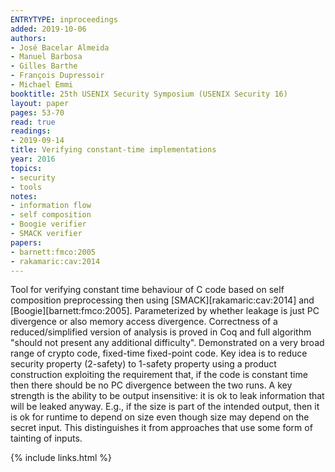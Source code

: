 ```yaml
---
ENTRYTYPE: inproceedings
added: 2019-10-06
authors:
- José Bacelar Almeida
- Manuel Barbosa
- Gilles Barthe
- François Dupressoir
- Michael Emmi
booktitle: 25th USENIX Security Symposium (USENIX Security 16)
layout: paper
pages: 53-70
read: true
readings:
- 2019-09-14
title: Verifying constant-time implementations
year: 2016
topics:
- security
- tools
notes:
- information flow
- self composition
- Boogie verifier
- SMACK verifier
papers:
- barnett:fmco:2005
- rakamaric:cav:2014
---
```


Tool for verifying constant time behaviour of C code based on self composition preprocessing then using [SMACK][rakamaric:cav:2014] and [Boogie][barnett:fmco:2005].
Parameterized by whether leakage is just PC divergence or also memory access divergence.
Correctness of a reduced/simplified version of analysis is proved in Coq and full algorithm "should not present any additional difficulty".
Demonstrated on a very broad range of crypto code, fixed-time fixed-point code.
Key idea is to reduce security property (2-safety) to 1-safety property using a product construction exploiting the requirement that, if the code is constant time then there should be no PC divergence between the two runs.
A key strength is the ability to be output insensitive: it is ok to leak information that will be leaked anyway.  E.g., if the size is part of the intended output, then it is ok for runtime to depend on size even though size may depend on the secret input.  This distinguishes it from approaches that use some form of tainting of inputs.

{% include links.html %}

